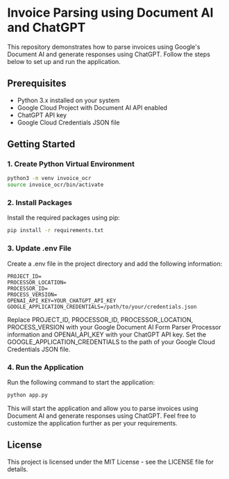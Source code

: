 # Invoice Parsing using Document AI and ChatGPT

This repository demonstrates how to parse invoices using Google's Document AI and generate responses using ChatGPT. Follow the steps below to set up and run the application.

## Prerequisites

- Python 3.x installed on your system
- Google Cloud Project with Document AI API enabled
- ChatGPT API key
- Google Cloud Credentials JSON file

## Getting Started

### 1. Create Python Virtual Environment

```bash
python3 -m venv invoice_ocr
source invoice_ocr/bin/activate
```
### 2. Install Packages
Install the required packages using pip:
```bash
pip install -r requirements.txt
```
### 3. Update .env File
Create a .env file in the project directory and add the following information:

```env
PROJECT_ID=
PROCESSOR_LOCATION=
PROCESSOR_ID=
PROCESS_VERSION=
OPENAI_API_KEY=YOUR_CHATGPT_API_KEY
GOOGLE_APPLICATION_CREDENTIALS=/path/to/your/credentials.json
```
Replace PROJECT_ID, PROCESSOR_ID, PROCESSOR_LOCATION, PROCESS_VERSION with your Google Document AI Form Parser Processor information and OPENAI_API_KEY with your ChatGPT API key. Set the GOOGLE_APPLICATION_CREDENTIALS to the path of your Google Cloud Credentials JSON file.

### 4. Run the Application
Run the following command to start the application:

```bash
python app.py
```

This will start the application and allow you to parse invoices using Document AI and generate responses using ChatGPT.
Feel free to customize the application further as per your requirements.

## License
This project is licensed under the MIT License - see the LICENSE file for details.
